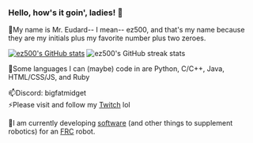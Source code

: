 ### Hello, how's it goin', ladies! 👋

🤔My name is Mr. Eudard-- I mean-- ez500, and that's my name because they are my initials plus my favorite number plus two zeroes.

[![ez500's GitHub stats](https://github-readme-stats.vercel.app/api?username=ez500&show_icons=true&theme=city_lights)](https://github.com/anuraghazra/github-readme-stats) ![ez500's GitHub streak stats](https://streak-stats.demolab.com/?user=ez500&theme=dark)

💬Some languages I can (maybe) code in are Python, C/C++, Java, HTML/CSS/JS, and Ruby

📫Discord: bigfatmidget  
⚡Please visit and follow my [Twitch](https://twitch.tv/bigfatmidget) lol

🔧I am currently developing [software](https://github.com/frc461/Rowdy25) (and other things to supplement robotics) for an [FRC](https://www.firstinspires.org/robotics/frc) robot.

<!--
**ez500/ez500** is a ✨ _special_ ✨ repository because its `README.md` (this file) appears on your GitHub profile.

Here are some ideas to get you started:

- 🔭 I’m currently working on ...
- 🌱 I’m currently learning ...
- 👯 I’m looking to collaborate on ...
- 🤔 I’m looking for help with ...
- 💬 Ask me about ...
- 📫 How to reach me: ...
- 😄 Pronouns: ...
- ⚡ Fun fact: ...
-->
